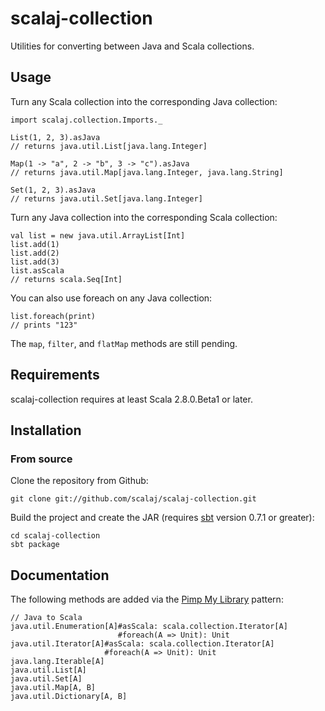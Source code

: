 # scalaj-collection

Utilities for converting between Java and Scala collections.

## Usage

Turn any Scala collection into the corresponding Java collection:

    import scalaj.collection.Imports._

    List(1, 2, 3).asJava
    // returns java.util.List[java.lang.Integer]

    Map(1 -> "a", 2 -> "b", 3 -> "c").asJava
    // returns java.util.Map[java.lang.Integer, java.lang.String]

    Set(1, 2, 3).asJava
    // returns java.util.Set[java.lang.Integer]

Turn any Java collection into the corresponding Scala collection:

    val list = new java.util.ArrayList[Int]
    list.add(1)
    list.add(2)
    list.add(3)
    list.asScala
    // returns scala.Seq[Int]

You can also use foreach on any Java collection:

    list.foreach(print)
    // prints "123"

The `map`, `filter`, and `flatMap` methods are still pending.

## Requirements

scalaj-collection requires at least Scala 2.8.0.Beta1 or later.

## Installation

<!--
### sbt

If you're using simple-build-tool, simply add the following line to your project file:

    val scalaj_collection = "org.scalaj" %% "collection" % "1.0.Beta1"

### Maven

If you're using Maven, add the following to your pom.xml:

    <dependency>
      <groupId>org.scalaj</groupId>
      <artifactId>collection</artifactId>
      <version>1.0.Beta1_${scala.version}</version>
    </dependency>

### JARs

Download the jars from http://scala-tools.org/repo-releases/org/scalaj/collection/
-->
### From source

Clone the repository from Github:

    git clone git://github.com/scalaj/scalaj-collection.git

Build the project and create the JAR (requires [sbt](http://code.google.com/p/simple-build-tool/) version 0.7.1 or greater):

    cd scalaj-collection
    sbt package

## Documentation

The following methods are added via the [Pimp My Library](http://www.artima.com/weblogs/viewpost.jsp?thread=179766) pattern:

    // Java to Scala
    java.util.Enumeration[A]#asScala: scala.collection.Iterator[A]
                            #foreach(A => Unit): Unit
    java.util.Iterator[A]#asScala: scala.collection.Iterator[A]
                         #foreach(A => Unit): Unit
    java.lang.Iterable[A]
    java.util.List[A]
    java.util.Set[A]
    java.util.Map[A, B]
    java.util.Dictionary[A, B]
    